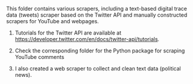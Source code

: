 This folder contains various scrapers, including a text-based digital trace data (tweets) scraper based on the Twitter API and manually constructed scrapers for YouTube and webpages.

1. Tutorials for the Twitter API are available at https://developer.twitter.com/en/docs/twitter-api/tutorials.

2. Check the corresponding folder for the Python package for scraping YouTube comments

3. I also created a web scraper to collect and clean text data (political news).
